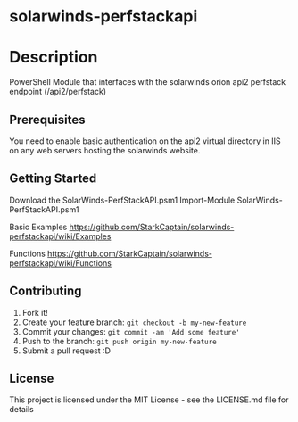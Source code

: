 # solarwinds-perfstackapi

# Description

PowerShell Module that interfaces with the solarwinds orion api2 perfstack endpoint (/api2/perfstack)

## Prerequisites

You need to enable basic authentication on the api2 virtual directory in IIS on any web servers hosting the solarwinds website. 

## Getting Started

Download the SolarWinds-PerfStackAPI.psm1
Import-Module SolarWinds-PerfStackAPI.psm1

Basic Examples
https://github.com/StarkCaptain/solarwinds-perfstackapi/wiki/Examples

Functions
https://github.com/StarkCaptain/solarwinds-perfstackapi/wiki/Functions

## Contributing

1. Fork it!
2. Create your feature branch: `git checkout -b my-new-feature`
3. Commit your changes: `git commit -am 'Add some feature'`
4. Push to the branch: `git push origin my-new-feature`
5. Submit a pull request :D

## License

This project is licensed under the MIT License - see the LICENSE.md file for details


